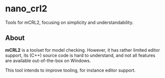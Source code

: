 
# nano_crl2

Tools for mCRL2, focusing on simplicity and understandability.

## About

**mCRL2** is a toolset for model checking. However, it has rather limited editor support, its (C++) source code is hard
to understand, and not all features are available out-of-the-box on Windows.

This tool intends to improve tooling, for instance editor support.
